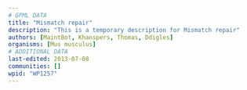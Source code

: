 ```yaml
---
# GPML DATA
title: "Mismatch repair"
description: "This is a temporary description for Mismatch repair"
authors: [MaintBot, Khanspers, Thomas, Ddigles]
organisms: [Mus musculus]
# ADDITIONAL DATA
last-edited: 2013-07-08
communities: []
wpid: "WP1257"
---
```


